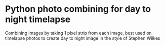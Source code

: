 # Python photo combining for day to night timelapse
 Combining images by taking 1 pixel strip from each image, best used on timelapse photos to create day to night image in the style of Stephen Wilkes
